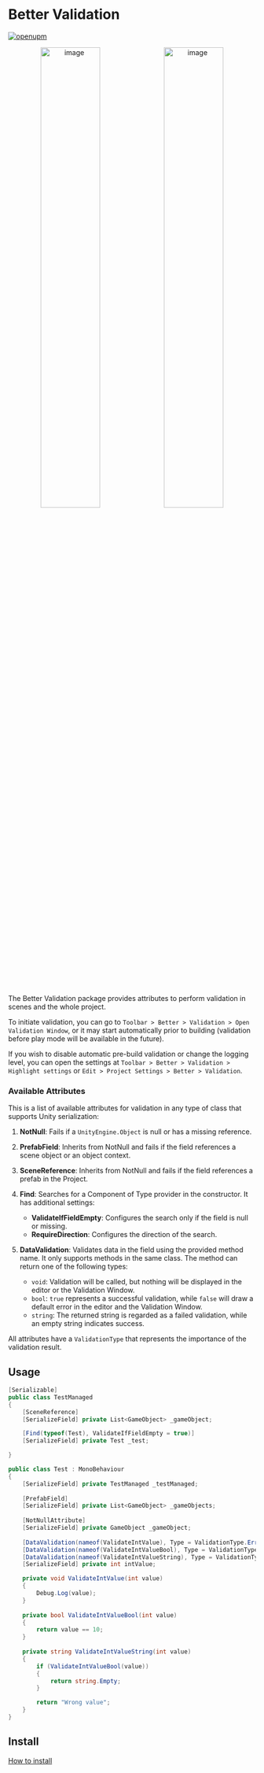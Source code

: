 # Better Validation

[![openupm](https://img.shields.io/npm/v/com.uurha.bettervalidation?label=openupm&registry_uri=https://package.openupm.com)](https://openupm.com/packages/com.uurha.bettervalidation/)

<p align="center">
<img src="https://github.com/uurha/BetterValidation/assets/22265817/f0b6b50d-0d4c-4646-a37e-24ae1433f926" alt="image" style="width:49%;">
<img src="https://github.com/uurha/BetterValidation/assets/22265817/b5286158-78b2-473b-a2c9-ebcd7544c3f2" alt="image" style="width:49%;">
</p>

The Better Validation package provides attributes to perform validation in scenes and the whole project.

To initiate validation, you can go to `Toolbar > Better > Validation > Open Validation Window`, or it may start automatically prior to building (validation before play mode will be available in the future).

If you wish to disable automatic pre-build validation or change the logging level, you can open the settings at `Toolbar > Better > Validation > Highlight settings` or `Edit > Project Settings > Better > Validation`.

### Available Attributes

This is a list of available attributes for validation in any type of class that supports Unity serialization:

1. **NotNull**: Fails if a `UnityEngine.Object` is null or has a missing reference.

2. **PrefabField**: Inherits from NotNull and fails if the field references a scene object or an object context.

3. **SceneReference**: Inherits from NotNull and fails if the field references a prefab in the Project.

4. **Find**: Searches for a Component of Type provider in the constructor. It has additional settings:
   - **ValidateIfFieldEmpty**: Configures the search only if the field is null or missing.
   - **RequireDirection**: Configures the direction of the search.

5. **DataValidation**: Validates data in the field using the provided method name. It only supports methods in the same class. The method can return one of the following types:
   - `void`: Validation will be called, but nothing will be displayed in the editor or the Validation Window.
   - `bool`: `true` represents a successful validation, while `false` will draw a default error in the editor and the Validation Window.
   - `string`: The returned string is regarded as a failed validation, while an empty string indicates success.

All attributes have a `ValidationType` that represents the importance of the validation result.

## Usage

```c#
[Serializable]
public class TestManaged
{
    [SceneReference]
    [SerializeField] private List<GameObject> _gameObject;

    [Find(typeof(Test), ValidateIfFieldEmpty = true)]
    [SerializeField] private Test _test;

}

public class Test : MonoBehaviour
{
    [SerializeField] private TestManaged _testManaged;
    
    [PrefabField]
    [SerializeField] private List<GameObject> _gameObjects;
    
    [NotNullAttribute]
    [SerializeField] private GameObject _gameObject;
    
    [DataValidation(nameof(ValidateIntValue), Type = ValidationType.Error)]
    [DataValidation(nameof(ValidateIntValueBool), Type = ValidationType.Warning)]
    [DataValidation(nameof(ValidateIntValueString), Type = ValidationType.Info)]
    [SerializeField] private int intValue;

    private void ValidateIntValue(int value)
    {
        Debug.Log(value);
    }
    
    private bool ValidateIntValueBool(int value)
    {
        return value == 10;
    }
    
    private string ValidateIntValueString(int value)
    {
        if (ValidateIntValueBool(value))
        {
            return string.Empty;
        }

        return "Wrong value";
    }
}
```


## Install
[How to install](https://github.com/uurha/BetterPluginCollection/wiki/How-to-install)
